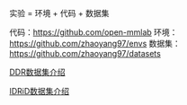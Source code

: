 实验 = 环境 + 代码 + 数据集

代码：https://github.com/open-mmlab
环境：https://github.com/zhaoyang97/envs
数据集：https://github.com/zhaoyang97/datasets


[DDR数据集介绍](docs/ddr.md)


[IDRiD数据集介绍](docs/idrid.md)
